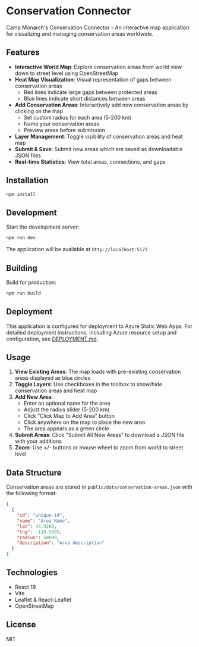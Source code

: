 # Conservation Connector

Camp Monarch's Conservation Connector - An interactive map application for visualizing and managing conservation areas worldwide.

## Features

- **Interactive World Map**: Explore conservation areas from world view down to street level using OpenStreetMap
- **Heat Map Visualization**: Visual representation of gaps between conservation areas
  - Red lines indicate large gaps between protected areas
  - Blue lines indicate short distances between areas
- **Add Conservation Areas**: Interactively add new conservation areas by clicking on the map
  - Set custom radius for each area (5-200 km)
  - Name your conservation areas
  - Preview areas before submission
- **Layer Management**: Toggle visibility of conservation areas and heat map
- **Submit & Save**: Submit new areas which are saved as downloadable JSON files
- **Real-time Statistics**: View total areas, connections, and gaps

## Installation

```bash
npm install
```

## Development

Start the development server:

```bash
npm run dev
```

The application will be available at `http://localhost:5173`

## Building

Build for production:

```bash
npm run build
```

## Deployment

This application is configured for deployment to Azure Static Web Apps. For detailed deployment instructions, including Azure resource setup and configuration, see [DEPLOYMENT.md](DEPLOYMENT.md).

## Usage

1. **View Existing Areas**: The map loads with pre-existing conservation areas displayed as blue circles
2. **Toggle Layers**: Use checkboxes in the toolbox to show/hide conservation areas and heat map
3. **Add New Area**:
   - Enter an optional name for the area
   - Adjust the radius slider (5-200 km)
   - Click "Click Map to Add Area" button
   - Click anywhere on the map to place the new area
   - The area appears as a green circle
4. **Submit Areas**: Click "Submit All New Areas" to download a JSON file with your additions
5. **Zoom**: Use +/- buttons or mouse wheel to zoom from world to street level

## Data Structure

Conservation areas are stored in `public/data/conservation-areas.json` with the following format:

```json
[
  {
    "id": "unique-id",
    "name": "Area Name",
    "lat": 44.4280,
    "lng": -110.5885,
    "radius": 50000,
    "description": "Area description"
  }
]
```

## Technologies

- React 19
- Vite
- Leaflet & React-Leaflet
- OpenStreetMap

## License

MIT
